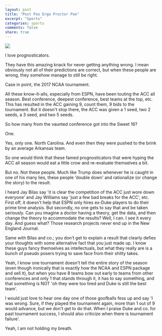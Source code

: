```yaml
---
layout: post
title: "Post Poo Ergo Proctor Poo"
excerpt: "Sports"
categories: sports
comments: false
share: true
---
```


![](http://image.cdnllnwnl.xosnetwork.com/pics33/800/DO/DOEDURFWIUTSFXO.20150917144747.jpg)




I love prognosticators.


They have this amazing knack for never getting anything wrong. I mean obviously not all of their predictions are correct, but when these people are wrong, they somehow manage to still be right.

Case in point, the 2017 NCAA tournament.


All these know-it-alls, especially from ESPN, have been touting the ACC all season. Best conference, deepest conference, best teams at the top, etc. This has resulted in the ACC gaining 9, count them, 9 bids to the tournament. But it doesn't stop there, the ACC was given a 1 seed, two 2 seeds, a 3 seed, and two 5 seeds. 


So how many from the vaunted conference got into the Sweet 16?

One.

Yes, only one. North Carolina. And even then they were pushed to the brink by an average Arkansas team.


So one would think that these famed prognosticators that were hyping the ACC all season would eat a little crow and re-evaluate themselves a bit.

But no. Not these people. Much like Trump does whenever he is caught in one of his many lies, these people 'double down' and rationalize (or change the story) to the result.


I heard Jay Bilas say 'it is clear the competition of the ACC just wore down everyone' and Jay Williams say 'just a few bad breaks for the ACC', etc. First off, it doesn't help that ESPN only hires ex-Duke players to do their prime time analysis. But secondly, no one gets to say that and be taken seriously. Can you imagine a doctor having a theory, get the data, and then change the theory to accommodate the results? Well, I can. I see it every day. And guess what? Those research projects never end up in the New England Journal. 


Same with Bilas and co.; you don't get to explain a result that clearly defies your thoughts with some alternative fact that you just made up. I know these guys fancy themselves as intellectuals, but what they really are is a bunch of pseudo posers trying to save face from their shitty takes.


Yeah, I know one tournament doesn't tell the entire story of the season (even though ironically that is exactly how the NCAA and ESPN package and sell it), but when you have 8 teams bow out early to teams from other conferences and only 1 that stands through it, it has to say something, and that something is NOT 'oh they were too tired and Duke is still the best team'. 


I would just love to hear one day one of those goofballs fess up and say 'I was wrong. Sure, if they played the tournament again, more than 1 out of 9 would advance, but we don't get to do that. When I praise Duke and co. for past tournament success, I should also criticize when there is tournament failure'.


Yeah, I am not holding my breath.









